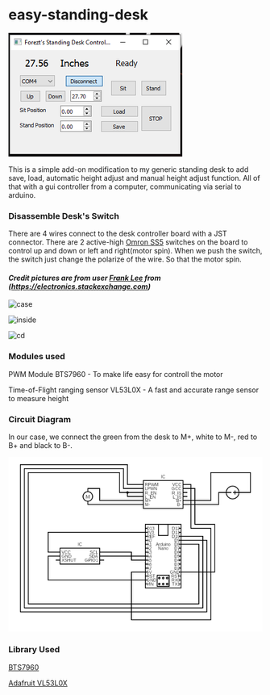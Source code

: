 # easy-standing-desk

![gui](gui.PNG)

This is a simple add-on modification to my generic standing desk to add save, load, automatic height adjust and manual height adjust function. All of that with a gui controller from a computer, communicating via serial to arduino.

### Disassemble Desk's Switch

There are 4 wires connect to the desk controller board with a JST connector. There are 2 active-high [Omron SS5](https://omronfs.omron.com/en_US/ecb/products/pdf/en-ss.pdf) switches on the board to control up and down or left and right(motor spin). When we push the switch, the switch just change the polarize of the wire. So that the motor spin.

#### *Credit pictures are from user [Frank Lee](https://electronics.stackexchange.com/users/260954/frank-lee) from (https://electronics.stackexchange.com)*

![case](https://i.stack.imgur.com/DyNTY.png)

![inside](https://i.stack.imgur.com/8yHLR.jpg)

![cd](https://i.stack.imgur.com/IsHv8.png)

### Modules used

PWM Module BTS7960 - To make life easy for controll the motor

 Time-of-Flight ranging sensor VL53L0X - A fast and accurate range sensor to measure height
 
 ### Circuit Diagram
 
 In our case, we connect the green from the desk to M+, white to M-, red to B+ and black to B-.
 
 ![cd](circuit.png)

### Library Used

[BTS7960](https://github.com/luisllamasbinaburo/Arduino-BTS7960)

[Adafruit VL53L0X](https://github.com/adafruit/Adafruit_VL53L0X)
